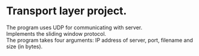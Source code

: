 # Transport layer project.
The program uses UDP for communicating with server. \
Implements the sliding window protocol.\
The program takes four arguments: IP address of server, port, filename and size (in bytes).
